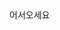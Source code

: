 <html>
      <head>
      <title>버씨엔에스</title>
      </head>
      <body>
  어서오세요
      </body>
</html>
